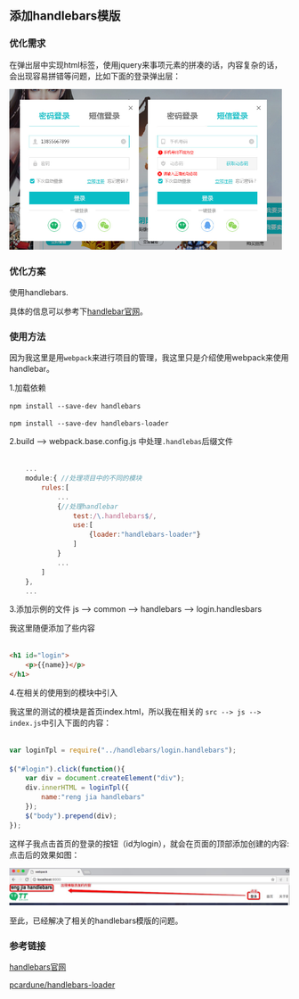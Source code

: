 ## 添加handlebars模版

### 优化需求

在弹出层中实现html标签，使用jquery来事项元素的拼凑的话，内容复杂的话，会出现容易拼错等问题，比如下面的登录弹出层：

![popup_login](./images/popup_login.png)

### 优化方案

使用handlebars.

具体的信息可以参考下[handlebar官网](http://handlebarsjs.com/)。


### 使用方法

因为我这里是用`webpack`来进行项目的管理，我这里只是介绍使用webpack来使用handlebar。

1.加载依赖

`npm install --save-dev handlebars`

`npm install --save-dev handlebars-loader`

2.build --> webpack.base.config.js 中处理`.handlebas`后缀文件

```javascript

    ...
    module:{ //处理项目中的不同的模块
        rules:[
            ...
            {//处理handlebar
                test:/\.handlebars$/,
                use:[
                    {loader:"handlebars-loader"}
                ]
            }
            ...
        ]
    },
    ...

```

3.添加示例的文件 js --> common --> handlebars --> login.handlesbars

我这里随便添加了些内容

```html

<h1 id="login">
    <p>{{name}}</p>
</h1>


```

4.在相关的使用到的模块中引入

我这里的测试的模块是首页index.html，所以我在相关的 `src --> js --> index.js`中引入下面的内容：

```javascript

var loginTpl = require("../handlebars/login.handlebars");

$("#login").click(function(){
    var div = document.createElement("div");
    div.innerHTML = loginTpl({
        name:"reng jia handlebars"
    });
    $("body").prepend(div);
});

```

这样子我点击首页的登录的按钮（id为login），就会在页面的顶部添加创建的内容:点击后的效果如图：

![show_handlebars_content](./images/show_handlebars_content.png)

至此，已经解决了相关的handlebars模版的问题。


### 参考链接

[handlebars官网](http://handlebarsjs.com/)

[pcardune/handlebars-loader](./https://github.com/pcardune/handlebars-loader)



